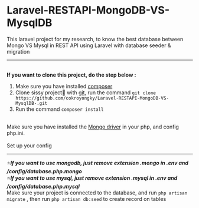 # Laravel-RESTAPI-MongoDB-VS-MysqlDB
This laravel project for my research, to know the best database between Mongo VS Mysql in REST API using Laravel with database seeder &amp; migration

<hr><br>
<b>If you want to clone this project, do the step below :</b>
<ol type="1">
    <li>Make sure you have installed <a href="https://getcomposer.org/">composer</a></li>
    <li>Clone sissy project&#128150; with <a href="https://git-scm.com/">git</a>, run the command 
    <code>git clone https://github.com/cokroyongky/Laravel-RESTAPI-MongoDB-VS-MysqlDB-.git</code></li>
    <li>Run the command <code>composer install</code></li>
</ol>
<br>
Make sure you have installed the <a href="http://pecl.php.net/package/mongodb">Mongo driver</a> in your php, and config php.ini.
<br>
<br>
Set up your config
<hr>
&#11088;<i><b>If you want to use mongodb, just remove extension .mongo in .env and /config/database.php.mongo</b></i>
<br>
&#11088;<i><b>If you want to use mysql, just remove extension .mysql in .env and /config/database.php.mysql</b></i>
<br>
Make sure your project is connected to the database, and run <code>php artisan migrate</code> , then run <code>php artisan db:seed</code> to create record on tables

